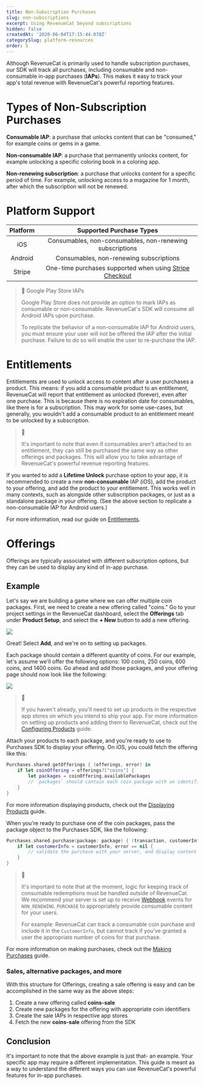 ```yaml
---
title: Non-Subscription Purchases
slug: non-subscriptions
excerpt: Using RevenueCat beyond subscriptions
hidden: false
createdAt: '2020-06-04T17:15:44.078Z'
categorySlug: platform-resources
order: 5
---
```

Although RevenueCat is primarily used to handle subscription purchases, our SDK will track all purchases, including consumable and non-consumable in-app purchases (**IAPs**). This makes it easy to track your app's total revenue with RevenueCat's powerful reporting features.

# Types of Non-Subscription Purchases

**Consumable IAP**: a purchase that unlocks content that can be "consumed," for example coins or gems in a game.

**Non-consumable IAP**: a purchase that permanently unlocks content, for example unlocking a specific coloring book in a coloring app.

**Non-renewing subscription**: a purchase that unlocks content for a specific period of time. For example, unlocking access to a magazine for 1 month, after which the subscription will not be renewed.

# Platform Support

| Platform |                        Supported Purchase Types                       |
| :------: | :-------------------------------------------------------------------: |
|    iOS   |        Consumables, non-consumables, non-renewing subscriptions       |
|  Android |                Consumables, non-renewing subscriptions                |
|  Stripe  | One-time purchases supported when using [Stripe Checkout](doc:stripe) |

> 🚧 Google Play Store IAPs
> 
> Google Play Store does not provide an option to mark IAPs as consumable or non-consumable. RevenueCat's SDK will consume all Android IAPs upon purchase.
> 
> To replicate the behavior of a non-consumable IAP for Android users, you must ensure your user will not be offered the IAP after the initial purchase. Failure to do so will enable the user to re-purchase the IAP.

# Entitlements

Entitlements are used to unlock access to content after a user purchases a product. This means: if you add a consumable product to an entitlement, RevenueCat will report that entitlement as unlocked (forever), even after one purchase. This is because there is no expiration date for consumables, like there is for a subscription. This may work for some use-cases, but generally, you wouldn't add a consumable product to an entitlement meant to be unlocked by a subscription.

> 📘 
> 
> It's important to note that even if consumables aren't attached to an entitlement, they can still be purchased the same way as other offerings and packages. This will allow you to take advantage of RevenueCat's powerful revenue reporting features.

If you wanted to add a **Lifetime Unlock** purchase option to your app, it is recommended to create a new **non-consumable** IAP (iOS), add the product to your offering, and add the product to your entitlement. This works well in many contexts, such as alongside other subscription packages, or just as a standalone package in your offering. (See the above section to replicate a non-consumable IAP for Android users.)

For more information, read our guide on [Entitlements](https://docs.revenuecat.com/docs/entitlements).

# Offerings

Offerings are typically associated with different subscription options, but they can be used to display any kind of in-app purchase.

## Example

Let's say we are building a game where we can offer multiple coin packages. First, we need to create a new offering called "coins." Go to your project settings in the RevenueCat dashboard, select the **Offerings** tab under **Product Setup**, and select the **+ New** button to add a new offering.

![](https://files.readme.io/e7cd1c4-app.revenuecat.com_projects_85ff18c7_apps_app71b4cc0fea_1.png)

Great! Select **Add**, and we're on to setting up packages.

Each package should contain a different quantity of coins. For our example, let's assume we'll offer the following options: 100 coins, 250 coins, 600 coins, and 1400 coins. Go ahead and add those packages, and your offering page should now look like the following:

![](https://files.readme.io/0f1a9b6-app.revenuecat.com_projects_85ff18c7_apps_app71b4cc0fea_2.png)

> 📘 
> 
> If you haven't already, you'll need to set up products in the respective app stores on which you intend to ship your app. For more information on setting up products and adding them to RevenueCat, check out the [Configuring Products](https://docs.revenuecat.com/docs/entitlements#configuration) guide.

Attach your products to each package, and you're ready to use to Purchases SDK to display your offering. On iOS, you could fetch the offering like this:

```swift 
Purchases.shared.getOfferings { (offerings, error) in
	if let coinOffering = offerings?["coins"] {
		let packages = coinOffering.availablePackages
		// `packages` should contain each coin package with an identifier like 'coins-100'
	}
}
```



For more information displaying products, check out the [Displaying Products](doc:displaying-products) guide.

When you're ready to purchase one of the coin packages, pass the package object to the Purchases SDK, like the following:

```swift 
Purchases.shared.purchase(package: package) { (transaction, customerInfo, error, userCancelled)
	if let customerInfo = customerInfo, error == nil {
		// validate the purchase with your server, and display content
	}
}
```



> 🚧 
> 
> It's important to note that at the moment, logic for keeping track of consumable redemptions must be handled outside of RevenueCat. We recommend your server is set up to receive [Webhook](https://docs.revenuecat.com/docs/webhooks) events for `NON_RENEWING_PURCHASE` to appropriately provide consumable content for your users.
> 
> For example: RevenueCat can track a consumable coin purchase and include it in the `CustomerInfo`, but cannot track if you've granted a user the appropriate number of coins for that purchase.

For more information on making purchases, check out the [Making Purchases](doc:making-purchases) guide.

### Sales, alternative packages, and more

With this structure for Offerings, creating a sale offering is easy and can be accomplished in the same way as the above steps:

1. Create a new offering called **coins-sale**
2. Create new packages for the offering with appropriate coin identifiers
3. Create the sale IAPs in respective app stores
4. Fetch the new **coins-sale** offering from the SDK

## Conclusion

It's important to note that the above example is just that- an example. Your specific app may require a different implementation. This guide is meant as a way to understand the different ways you can use RevenueCat's powerful features for in-app purchases.